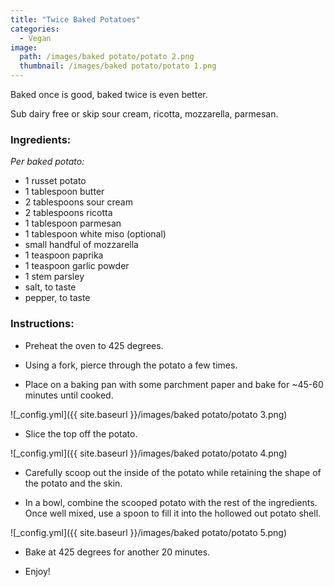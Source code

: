 ```yaml
---
title: "Twice Baked Potatoes"
categories:
  - Vegan
image:
  path: /images/baked potato/potato 2.png
  thumbnail: /images/baked potato/potato 1.png
---
```


Baked once is good, baked twice is even better.

Sub dairy free or skip sour cream, ricotta, mozzarella, parmesan.

### Ingredients:

_Per baked potato:_

* 1 russet potato
* 1 tablespoon butter
* 2 tablespoons sour cream
* 2 tablespoons ricotta
* 1 tablespoon parmesan
* 1 tablespoon white miso (optional)
* small handful of mozzarella 
* 1 teaspoon paprika
* 1 teaspoon garlic powder
* 1 stem parsley
* salt, to taste
* pepper, to taste


### Instructions:

* Preheat the oven to 425 degrees.

* Using a fork, pierce through the potato a few times. 

* Place on a baking pan with some parchment paper and bake for ~45-60 minutes until cooked.

![_config.yml]({{ site.baseurl }}/images/baked potato/potato 3.png)

* Slice the top off the potato.

![_config.yml]({{ site.baseurl }}/images/baked potato/potato 4.png)

* Carefully scoop out the inside of the potato while retaining the shape of the potato and the skin.

* In a bowl, combine the scooped potato with the rest of the ingredients. Once well mixed, use a spoon to fill it into the hollowed out potato shell.

![_config.yml]({{ site.baseurl }}/images/baked potato/potato 5.png)

* Bake at 425 degrees for another 20 minutes.

* Enjoy!
